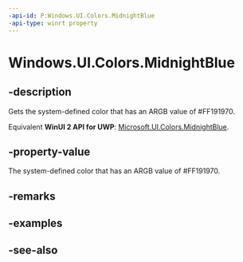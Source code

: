 ```yaml
---
-api-id: P:Windows.UI.Colors.MidnightBlue
-api-type: winrt property
---
```


<!-- Property syntax
public Windows.UI.Color MidnightBlue { get; }
-->

# Windows.UI.Colors.MidnightBlue

## -description

Gets the system-defined color that has an ARGB value of #FF191970.

Equivalent **WinUI 2 API for UWP**: [Microsoft.UI.Colors.MidnightBlue](/windows/winui/api/microsoft.ui.colors.midnightblue).

## -property-value

The system-defined color that has an ARGB value of #FF191970.

## -remarks

## -examples

## -see-also
